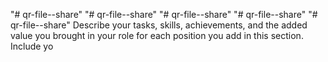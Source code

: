"# qr-file--share" 
"# qr-file--share" 
"# qr-file--share" 
"# qr-file--share" 
"# qr-file--share" 
Describe your tasks, skills, achievements, and the added value you brought in your role for each position you add in this section.
Include yo
